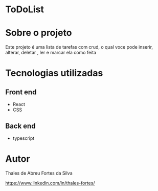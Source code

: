 # ToDoList

# Sobre o projeto

Este projeto é uma lista de tarefas com crud, o qual voce pode inserir, alterar, deletar , ler e marcar ela como feita

# Tecnologias utilizadas

## Front end
- React
- CSS

## Back end
- typescript

# Autor

Thales de Abreu Fortes da Silva

https://www.linkedin.com/in/thales-fortes/
